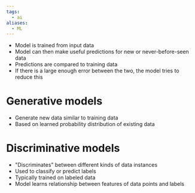 ```yaml
---
tags:
  - ai
aliases:
  - ML
---
```


- Model is trained from input data
- Model can then make useful predictions for new or never-before-seen data
- Predictions are compared to training data
- If there is a large enough error between the two, the model tries to reduce this
# Generative models
- Generate new data similar to training data
- Based on learned probability distribution of existing data
# Discriminative models
- "Discriminates" between different kinds of data instances
- Used to classify or predict labels
- Typically trained on labeled data
- Model learns relationship between features of data points and labels